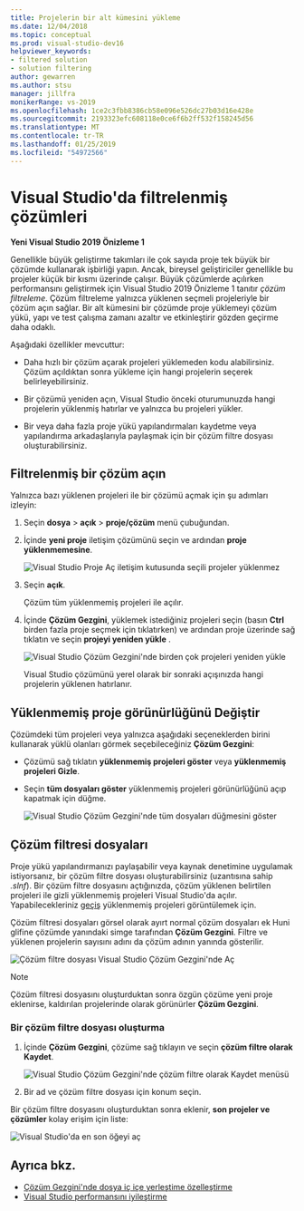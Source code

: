 ```yaml
---
title: Projelerin bir alt kümesini yükleme
ms.date: 12/04/2018
ms.topic: conceptual
ms.prod: visual-studio-dev16
helpviewer_keywords:
- filtered solution
- solution filtering
author: gewarren
ms.author: stsu
manager: jillfra
monikerRange: vs-2019
ms.openlocfilehash: 1ce2c3fbb8386cb58e096e526dc27b03d16e428e
ms.sourcegitcommit: 2193323efc608118e0ce6f6b2ff532f158245d56
ms.translationtype: MT
ms.contentlocale: tr-TR
ms.lasthandoff: 01/25/2019
ms.locfileid: "54972566"
---
```

# <a name="filtered-solutions-in-visual-studio"></a>Visual Studio'da filtrelenmiş çözümleri

**Yeni Visual Studio 2019 Önizleme 1**

Genellikle büyük geliştirme takımları ile çok sayıda proje tek büyük bir çözümde kullanarak işbirliği yapın. Ancak, bireysel geliştiriciler genellikle bu projeler küçük bir kısmı üzerinde çalışır. Büyük çözümlerde açılırken performansını geliştirmek için Visual Studio 2019 Önizleme 1 tanıtır *çözüm filtreleme*. Çözüm filtreleme yalnızca yüklenen seçmeli projeleriyle bir çözüm açın sağlar. Bir alt kümesini bir çözümde proje yüklemeyi çözüm yükü, yapı ve test çalışma zamanı azaltır ve etkinleştirir gözden geçirme daha odaklı.

Aşağıdaki özellikler mevcuttur:

- Daha hızlı bir çözüm açarak projeleri yüklemeden kodu alabilirsiniz. Çözüm açıldıktan sonra yükleme için hangi projelerin seçerek belirleyebilirsiniz.

- Bir çözümü yeniden açın, Visual Studio önceki oturumunuzda hangi projelerin yüklenmiş hatırlar ve yalnızca bu projeleri yükler.

- Bir veya daha fazla proje yükü yapılandırmaları kaydetme veya yapılandırma arkadaşlarıyla paylaşmak için bir çözüm filtre dosyası oluşturabilirsiniz.

## <a name="open-a-filtered-solution"></a>Filtrelenmiş bir çözüm açın

Yalnızca bazı yüklenen projeleri ile bir çözümü açmak için şu adımları izleyin:

1. Seçin **dosya** > **açık** > **proje/çözüm** menü çubuğundan.

2. İçinde **yeni proje** iletişim çözümünü seçin ve ardından **proje yüklenmemesine**.

   ![Visual Studio Proje Aç iletişim kutusunda seçili projeler yüklenmez](media/filtered-solutions/do-not-load-projects.png)

3. Seçin **açık**.

   Çözüm tüm yüklenmemiş projeleri ile açılır.

4. İçinde **Çözüm Gezgini**, yüklemek istediğiniz projeleri seçin (basın **Ctrl** birden fazla proje seçmek için tıklatırken) ve ardından proje üzerinde sağ tıklatın ve seçin **projeyi yeniden yükle** .

   ![Visual Studio Çözüm Gezgini'nde birden çok projeleri yeniden yükle](media/filtered-solutions/reload-project.png)

   Visual Studio çözümünü yerel olarak bir sonraki açışınızda hangi projelerin yüklenen hatırlanır.

## <a name="toggle-unloaded-project-visibility"></a>Yüklenmemiş proje görünürlüğünü Değiştir

Çözümdeki tüm projeleri veya yalnızca aşağıdaki seçeneklerden birini kullanarak yüklü olanları görmek seçebileceğiniz **Çözüm Gezgini**:

- Çözümü sağ tıklatın **yüklenmemiş projeleri göster** veya **yüklenmemiş projeleri Gizle**.

- Seçin **tüm dosyaları göster** yüklenmemiş projeleri görünürlüğünü açıp kapatmak için düğme.

   ![Visual Studio Çözüm Gezgini'nde tüm dosyaları düğmesini göster](media/filtered-solutions/show-all-files.PNG)

## <a name="solution-filter-files"></a>Çözüm filtresi dosyaları

Proje yükü yapılandırmanızı paylaşabilir veya kaynak denetimine uygulamak istiyorsanız, bir çözüm filtre dosyası oluşturabilirsiniz (uzantısına sahip *.slnf*). Bir çözüm filtre dosyasını açtığınızda, çözüm yüklenen belirtilen projeleri ile gizli yüklenmemiş projeleri Visual Studio'da açılır. Yapabilecekleriniz [geçiş](#toggle-unloaded-project-visibility) yüklenmemiş projeleri görüntülemek için.

Çözüm filtresi dosyaları görsel olarak ayırt normal çözüm dosyaları ek Huni glifine çözümde yanındaki simge tarafından **Çözüm Gezgini**. Filtre ve yüklenen projelerin sayısını adını da çözüm adının yanında gösterilir.

![Çözüm filtre dosyası Visual Studio Çözüm Gezgini'nde Aç](media/filtered-solutions/solution-filter.PNG)

> [!NOTE]
> Çözüm filtresi dosyasını oluşturduktan sonra özgün çözüme yeni proje eklenirse, kaldırılan projelerinde olarak görünürler **Çözüm Gezgini**.

### <a name="create-a-solution-filter-file"></a>Bir çözüm filtre dosyası oluşturma

1. İçinde **Çözüm Gezgini**, çözüme sağ tıklayın ve seçin **çözüm filtre olarak Kaydet**.

   ![Visual Studio Çözüm Gezgini'nde çözüm filtre olarak Kaydet menüsü](media/filtered-solutions/save-as-solution-filter.png)

2. Bir ad ve çözüm filtre dosyası için konum seçin.

Bir çözüm filtre dosyasını oluşturduktan sonra eklenir, **son projeler ve çözümler** kolay erişim için liste:

![Visual Studio'da en son öğeyi aç](media/filtered-solutions/open-recent.png)

## <a name="see-also"></a>Ayrıca bkz.

- [Çözüm Gezgini'nde dosya iç içe yerleştime özelleştirme](file-nesting-solution-explorer.md)
- [Visual Studio performansını iyileştirme](optimize-visual-studio-performance.md)
